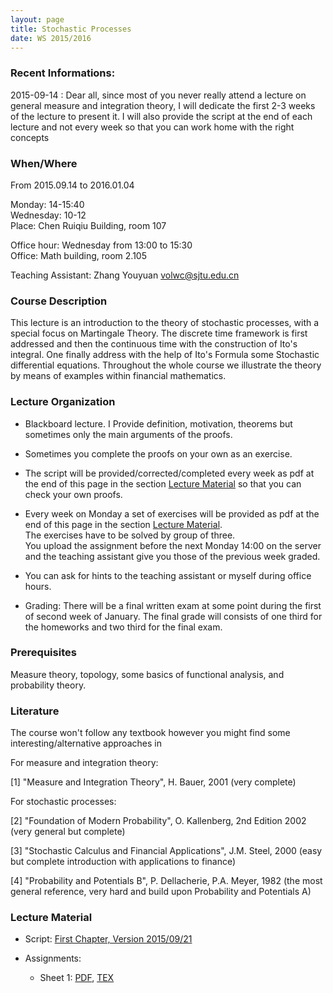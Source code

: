 ```yaml
---
layout: page
title: Stochastic Processes
date: WS 2015/2016
---
```


### Recent Informations:


2015-09-14
:    Dear all, since most of you never really attend a lecture on general measure and integration theory, I will dedicate the first 2-3 weeks of the lecture to present it.
I will also provide the script at the end of each lecture and not every week so that you can work home with the right concepts


### When/Where

From 2015.09.14 to 2016.01.04

Monday: 14-15:40  
Wednesday: 10-12  
Place: Chen Ruiqiu Building, room 107  

Office hour: Wednesday from 13:00 to 15:30  
Office: Math building, room 2.105

Teaching Assistant: Zhang Youyuan <volwc@sjtu.edu.cn>

### Course Description

This lecture is an introduction to the theory of stochastic processes, with a special focus on Martingale Theory.
The discrete time framework is first addressed and then the continuous time with the construction of Ito's integral.
One finally address with the help of Ito's Formula some Stochastic differential equations.
Throughout the whole course we illustrate the theory by means of examples within financial mathematics.


### Lecture Organization

* Blackboard lecture. I Provide definition, motivation, theorems but sometimes only the main arguments of the proofs.
* Sometimes you complete the proofs on your own as an exercise.
* The script will be provided/corrected/completed every week as pdf at the end of this page in the section [Lecture Material](#lecture-material) so that you can check your own proofs.
* Every week on Monday a set of exercises will be provided as pdf at the end of this page in the section [Lecture Material](#lecture-material).  
The exercises have to be solved by group of three.  
You upload the assignment before the next Monday 14:00 on the server and the teaching assistant give you those of the previous week graded.  
* You can ask for hints to the teaching assistant or myself during office hours.

* Grading: There will be a final written exam at some point during the first of second week of January.
The final grade will consists of one third for the homeworks and two third for the final exam.

### Prerequisites

Measure theory, topology, some basics of functional analysis, and probability theory.

### Literature

The course won't follow any textbook however you might find some interesting/alternative approaches in

For measure and integration theory:

[1] "Measure and Integration Theory", H. Bauer, 2001 (very complete)

For stochastic processes:

[2] "Foundation of Modern Probability", O. Kallenberg, 2nd Edition 2002 (very general but complete)

[3] "Stochastic Calculus and Financial Applications", J.M. Steel, 2000 (easy but complete introduction with applications to finance)

[4] "Probability and Potentials B", P. Dellacherie, P.A. Meyer, 1982 (the most general reference, very hard and build upon Probability and Potentials A) 


### Lecture Material

* Script: [First Chapter, Version 2015/09/21]({{site.url}}/downloads/WS2015/StochProcess/Stochastic_Processes_0921.pdf)

* Assignments:
    * Sheet 1: [PDF]({{site.url}}/downloads/WS2015/StochProcess/Assignements/SP_HW01.pdf), [TEX]({{site.url}}/downloads/WS2015/StochProcess/Assignements/SP_HW01.tex)
